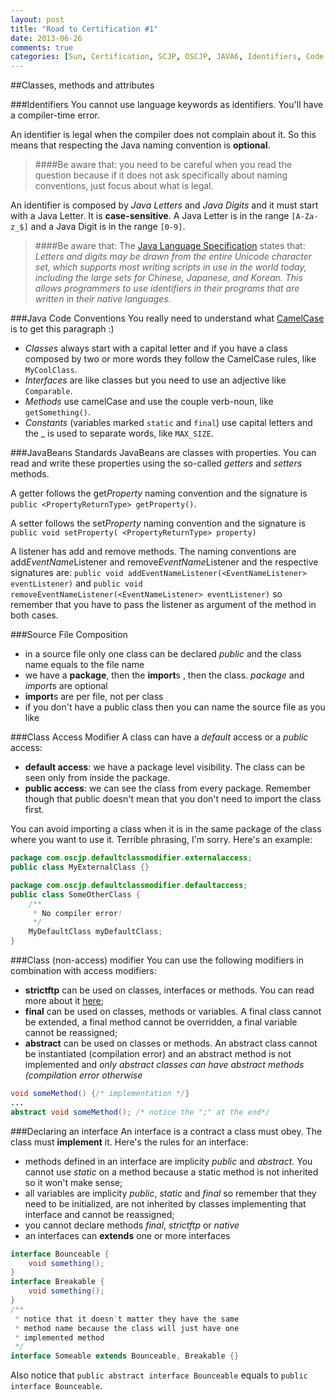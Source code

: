 ```yaml
---
layout: post
title: "Road to Certification #1"
date: 2013-06-26
comments: true
categories: [Sun, Certification, SCJP, OSCJP, JAVA6, Identifiers, Code Conventions, JavaBeans, Modifiers] 
---
```

##Classes, methods and attributes

###Identifiers
You cannot use language keywords as identifiers. You'll have a compiler-time error.

An identifier is legal when the compiler does not complain about it. So this means that respecting the Java naming
convention is **optional**.

> ####Be aware that:
> you need to be careful when you read the question because if it does not ask specifically about naming conventions, just focus about what is legal.

An identifier is composed by *Java Letters* and *Java Digits* and it must start with a Java Letter. It is **case-sensitive**. A Java Letter is in the range `[A-Za-z_$]` and a Java Digit is in the range `[0-9]`.

> ####Be aware that:
> The [Java Language Specification](http://docs.oracle.com/javase/specs/jls/se7/html/jls-3.html#jls-3.8) states that: *Letters and digits may be drawn from the entire Unicode character set, which supports most writing scripts in use in the world today, including the large sets for Chinese, Japanese, and Korean. This allows programmers to use identifiers in their programs that are written in their native languages.*

<!-- more -->
###Java Code Conventions
You really need to understand what [CamelCase](http://en.wikipedia.org/wiki/CamelCase) is to get this paragraph :)

* *Classes* always start with a capital letter and if you have a class composed by two or more words they follow the CamelCase rules, like `MyCoolClass`. 
* *Interfaces* are like classes but you need to use an adjective like `Comparable`. 
* *Methods* use camelCase and use the couple verb-noun, like `getSomething()`. 
* *Constants* (variables marked `static` and `final`) use capital letters and the _ is used to separate words, like `MAX_SIZE`.

###JavaBeans Standards
JavaBeans are classes with properties. You can read and write these properties using the so-called *getters* and *setters* methods.

A getter follows the get*Property* naming convention and the signature is `public <PropertyReturnType> getProperty()`.

A setter follows the set*Property* naming convention and the signature is `public void setProperty( <PropertyReturnType> property)`

A listener has add and remove methods. The naming conventions are add*EventName*Listener and remove*EventName*Listener and the respective signatures are: `public void addEventNameListener(<EventNameListener> eventListener)` and `public void removeEventNameListener(<EventNameListener> eventListener)` so remember that you have to pass the listener as argument of the method in both cases. 

###Source File Composition

* in a source file only one class can be declared *public* and the class name equals to the file name
* we have a **package**, then the **import**s , then the class. *package* and *import*s are optional
* **import**s are per file, not per class
* if you don't have a public class then you can name the source file as you like

###Class Access Modifier
A class can have a *default* access or a *public* access:
* **default access**: we have a package level visibility. The class can be seen only from inside the package. 
* **public access**: we can see the class from every package. Remember though that public doesn't mean that you don't need to import the class first.

You can avoid importing a class when it is in the same package of the class where you want to use it.
Terrible phrasing, I'm sorry. Here's an example:

``` java IMPORT EXAMPLE SAME PACKAGE
package com.oscjp.defaultclassmodifier.externalaccess;
public class MyExternalClass {}

package com.oscjp.defaultclassmodifier.defaultaccess;
public class SomeOtherClass {
	/**
	 * No compiler error!
	 */
	MyDefaultClass myDefaultClass;
}
```

###Class (non-access) modifier
You can use the following modifiers in combination with access modifiers:
* **strictftp** can be used on classes, interfaces or methods. You can read more about it [here](http://en.wikipedia.org/wiki/Strictfp);
* **final** can be used on classes, methods or variables. A final class cannot be extended, a final method cannot be overridden, a final variable cannot be reassigned;
* **abstract** can be used on classes or methods. An abstract class cannot be instantiated (compilation error) and an abstract method is not implemented and *only abstract classes can have abstract methods (compilation error otherwise*
``` java IMPLEMENTED AND ABSTRACT METHOD
void someMethod() {/* implementation */}
...
abstract void someMethod(); /* notice the ";" at the end*/

```

###Declaring an interface
An interface is a contract a class must obey. The class must **implement** it. Here's the rules for an interface:
* methods defined in an interface are implicity *public* and *abstract*. You cannot use *static* on a method because a static method is not inherited so it won't make sense;
* all variables are implicity *public*,  *static* and *final* so remember that they need to be initialized, are not inherited by classes implementing that interface and cannot be reassigned;
* you cannot declare methods *final*, *strictftp* or *native*
* an interfaces can **extends** one or more interfaces
``` java EXTENDING AN INTERFACE
interface Bounceable {
	void something();
}
interface Breakable {
	void something();
}
/**
 * notice that it doesn't matter they have the same
 * method name because the class will just have one
 * implemented method
 */
interface Someable extends Bounceable, Breakable {}
```

Also notice that `public abstract interface Bounceable` equals to `public interface Bounceable`.
